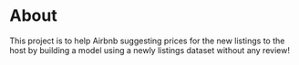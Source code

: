 # About

This project is to help Airbnb suggesting prices for the new listings to the host by building a model using a newly listings dataset without any review!
